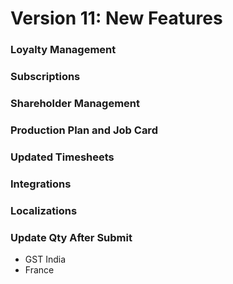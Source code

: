 # Version 11: New Features


### Loyalty Management

### Subscriptions

### Shareholder Management

### Production Plan and Job Card

### Updated Timesheets

### Integrations

### Localizations

### Update Qty After Submit


- GST India
- France
